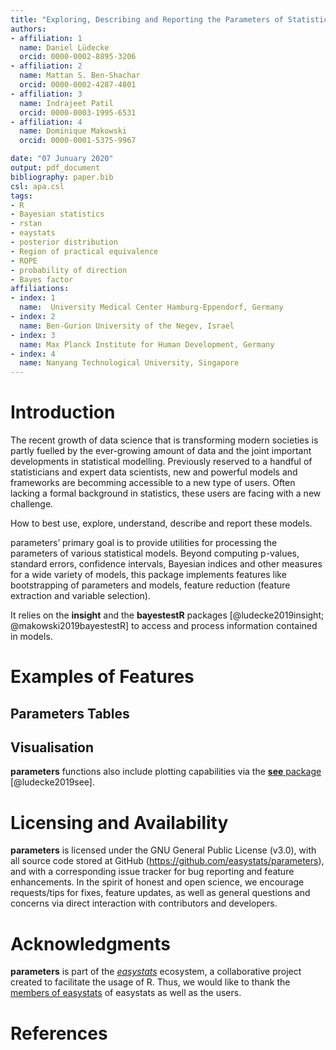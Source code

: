 ```yaml
---
title: "Exploring, Describing and Reporting the Parameters of Statistical Models using R"
authors:
- affiliation: 1
  name: Daniel Lüdecke
  orcid: 0000-0002-8895-3206
- affiliation: 2
  name: Mattan S. Ben-Shachar
  orcid: 0000-0002-4287-4801
- affiliation: 3
  name: Indrajeet Patil
  orcid: 0000-0003-1995-6531
- affiliation: 4
  name: Dominique Makowski
  orcid: 0000-0001-5375-9967

date: "07 Junuary 2020"
output: pdf_document
bibliography: paper.bib
csl: apa.csl
tags:
- R
- Bayesian statistics
- rstan
- eaystats
- posterior distribution
- Region of practical equivalence
- ROPE
- probability of direction
- Bayes factor
affiliations:
- index: 1
  name:  University Medical Center Hamburg-Eppendorf, Germany
- index: 2
  name: Ben-Gurion University of the Negev, Israel
- index: 3
  name: Max Planck Institute for Human Development, Germany
- index: 4
  name: Nanyang Technological University, Singapore
---
```


# Introduction

The recent growth of data science that is transforming modern societies is partly fuelled by the ever-growing amount of data and the joint important developments in statistical modelling. Previously reserved to a handful of statisticians and expert data scientists, new and powerful models and frameworks are becomming accessible to a new type of users. Often lacking a formal background in statistics, these users are facing with a new challenge. 

How to best use, explore, understand, describe and report these models.

parameters’ primary goal is to provide utilities for processing the parameters of various statistical models. Beyond computing p-values, standard errors, confidence intervals, Bayesian indices and other measures for a wide variety of models, this package implements features like bootstrapping of parameters and models, feature reduction (feature extraction and variable selection).


It relies on the **insight** and the **bayestestR** packages [@ludecke2019insight; @makowski2019bayestestR] to access and process information contained in models.

# Examples of Features



## Parameters Tables

## Visualisation


**parameters** functions also include plotting capabilities via the [**see** package](https://easystats.github.io/see/) [@ludecke2019see].




# Licensing and Availability

**parameters** is licensed under the GNU General Public License (v3.0), with all source code stored at GitHub (https://github.com/easystats/parameters), and with a corresponding issue tracker for bug reporting and feature enhancements. In the spirit of honest and open science, we encourage requests/tips for fixes, feature updates, as well as general questions and concerns via direct interaction with contributors and developers.

# Acknowledgments

**parameters** is part of the [*easystats*](https://github.com/easystats/easystats) ecosystem, a collaborative project created to facilitate the usage of R. Thus, we would like to thank the [members of easystats](https://github.com/orgs/easystats/people) of easystats as well as the users.

# References
